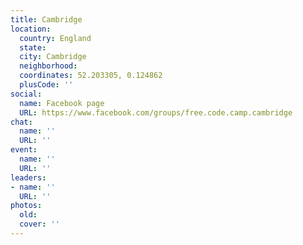 ```yaml
---
title: Cambridge
location:
  country: England
  state: 
  city: Cambridge
  neighborhood: 
  coordinates: 52.203305, 0.124862
  plusCode: ''
social:
  name: Facebook page
  URL: https://www.facebook.com/groups/free.code.camp.cambridge
chat:
  name: ''
  URL: ''
event:
  name: ''
  URL: ''
leaders:
- name: ''
  URL: ''
photos:
  old: 
  cover: ''
---
```

